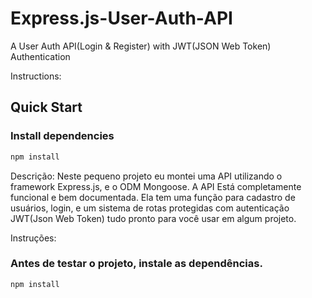 # Express.js-User-Auth-API
A User Auth API(Login &amp; Register) with JWT(JSON Web Token) Authentication

Instructions:
  ## Quick Start

  ### Install dependencies
  ``` bash  
  npm install
  ```
 
 Descrição:
  Neste pequeno projeto eu montei uma API utilizando o framework Express.js, e o ODM Mongoose. A API Está completamente funcional e   bem documentada. Ela tem uma função para cadastro de usuários, login, e um sistema de rotas protegidas com autenticação JWT(Json Web Token) tudo pronto para você usar em algum projeto.
 
 
 Instruções:
  ### Antes de testar o projeto, instale as dependências.
  ``` bash  
  npm install
  ```
